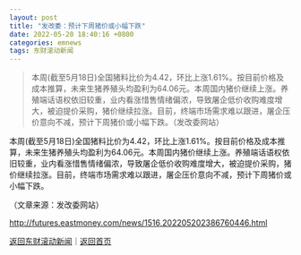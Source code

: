 ```yaml
---
layout: post
title: "发改委：预计下周猪价或小幅下跌"
date: 2022-05-20 18:40:16 +0800
categories: emnews
tags: 东财滚动新闻
---
```

> 本周(截至5月18日)全国猪料比价为4.42，环比上涨1.61%。按目前价格及成本推算，未来生猪养殖头均盈利为64.06元。本周国内猪价继续上涨。养殖端话语权依旧较重，业内看涨惜售情绪偏浓，导致屠企低价收购难度增大，被迫提价采购，猪价继续拉涨。目前，终端市场需求难以跟进，屠企压价意向不减，预计下周猪价或小幅下跌。（发改委网站）

<p>本周(截至5月18日)全国猪料比价为4.42，环比上涨1.61%。按目前价格及成本推算，未来生猪养殖头均盈利为64.06元。本周国内猪价继续上涨。养殖端话语权依旧较重，业内看涨惜售情绪偏浓，导致屠企低价收购难度增大，被迫提价采购，猪价继续拉涨。目前，终端市场需求难以跟进，屠企压价意向不减，预计下周猪价或小幅下跌。</p><p class="em_media">（文章来源：发改委网站）</p>

<http://futures.eastmoney.com/news/1516,202205202386760446.html>

[返回东财滚动新闻](//finews.withounder.com/emnews/)｜[返回首页](//finews.withounder.com/)